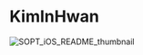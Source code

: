 # KimInHwan

![SOPT_iOS_README_thumbnail](https://user-images.githubusercontent.com/46420281/135755950-a7f8b56b-f2e2-4d32-a9ec-6e74847cae6f.png)
